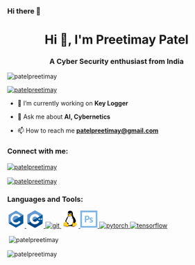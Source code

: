 ### Hi there 👋

<!--
**patelpreetimay/patelpreetimay** is a ✨ _special_ ✨ repository because its `README.md` (this file) appears on your GitHub profile.

Here are some ideas to get you started:

- 🔭 I’m currently working on ...
- 🌱 I’m currently learning ...
- 👯 I’m looking to collaborate on ...
- 🤔 I’m looking for help with ...
- 💬 Ask me about ...
- 📫 How to reach me: ...
- 😄 Pronouns: ...
- ⚡ Fun fact: ...
-->
<h1 align="center">Hi 👋, I'm Preetimay Patel</h1>

<h3 align="center">A Cyber Security enthusiast from India</h3>

<p align="left"> <img src="https://komarev.com/ghpvc/?username=patelpreetimay&label=Profile%20views&color=0e75b6&style=flat" alt="patelpreetimay" /> </p>

<p align="left"> <a href="https://twitter.com/patelpreetimay" target="blank"><img src="https://img.shields.io/twitter/follow/patelpreetimay?logo=twitter&style=for-the-badge" alt="patelpreetimay" /></a> </p>

- 🔭 I’m currently working on **Key Logger**

- 💬 Ask me about **AI, Cybernetics**

- 📫 How to reach me **patelpreetimay@gmail.com**

<h3 align="left">Connect with me:</h3>

<p align="left">

<a href="https://twitter.com/patelpreetimay" target="blank"><img align="center" src="https://raw.githubusercontent.com/rahuldkjain/github-profile-readme-generator/master/src/images/icons/Social/twitter.svg" alt="patelpreetimay" height="30" width="40" /></a>

<a href="https://linkedin.com/in/patelpreetimay" target="blank"><img align="center" src="https://raw.githubusercontent.com/rahuldkjain/github-profile-readme-generator/master/src/images/icons/Social/linked-in-alt.svg" alt="patelpreetimay" height="30" width="40" /></a>

</p>

<h3 align="left">Languages and Tools:</h3>

<p align="left"> <a href="https://www.cprogramming.com/" target="_blank" rel="noreferrer"> <img src="https://raw.githubusercontent.com/devicons/devicon/master/icons/c/c-original.svg" alt="c" width="40" height="40"/> </a> <a href="https://www.w3schools.com/cpp/" target="_blank" rel="noreferrer"> <img src="https://raw.githubusercontent.com/devicons/devicon/master/icons/cplusplus/cplusplus-original.svg" alt="cplusplus" width="40" height="40"/> </a> <a href="https://git-scm.com/" target="_blank" rel="noreferrer"> <img src="https://www.vectorlogo.zone/logos/git-scm/git-scm-icon.svg" alt="git" width="40" height="40"/> </a> <a href="https://www.linux.org/" target="_blank" rel="noreferrer"> <img src="https://raw.githubusercontent.com/devicons/devicon/master/icons/linux/linux-original.svg" alt="linux" width="40" height="40"/> </a> <a href="https://www.photoshop.com/en" target="_blank" rel="noreferrer"> <img src="https://raw.githubusercontent.com/devicons/devicon/master/icons/photoshop/photoshop-line.svg" alt="photoshop" width="40" height="40"/> </a> <a href="https://pytorch.org/" target="_blank" rel="noreferrer"> <img src="https://www.vectorlogo.zone/logos/pytorch/pytorch-icon.svg" alt="pytorch" width="40" height="40"/> </a> <a href="https://www.tensorflow.org" target="_blank" rel="noreferrer"> <img src="https://www.vectorlogo.zone/logos/tensorflow/tensorflow-icon.svg" alt="tensorflow" width="40" height="40"/> </a> </p>

<p>&nbsp;<img align="center" src="https://github-readme-stats.vercel.app/api?username=patelpreetimay&show_icons=true&locale=en" alt="patelpreetimay" /></p>

<p><img align="center" src="https://github-readme-streak-stats.herokuapp.com/?user=patelpreetimay&" alt="patelpreetimay" /></p>
